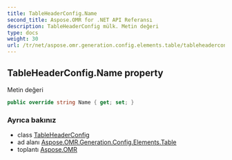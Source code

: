 ```yaml
---
title: TableHeaderConfig.Name
second_title: Aspose.OMR for .NET API Referansı
description: TableHeaderConfig mülk. Metin değeri
type: docs
weight: 30
url: /tr/net/aspose.omr.generation.config.elements.table/tableheaderconfig/name/
---
```

## TableHeaderConfig.Name property

Metin değeri

```csharp
public override string Name { get; set; }
```

### Ayrıca bakınız

* class [TableHeaderConfig](../)
* ad alanı [Aspose.OMR.Generation.Config.Elements.Table](../../tableheaderconfig/)
* toplantı [Aspose.OMR](../../../)


